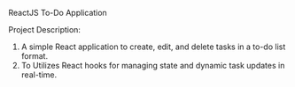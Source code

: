  ReactJS To-Do Application

 Project Description:

1. A simple React application to create, edit, and delete tasks in a to-do list format.
2. To Utilizes React hooks for managing state and dynamic task updates in real-time.
